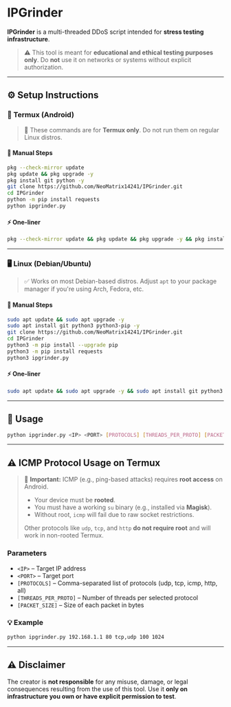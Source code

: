 # IPGrinder

**IPGrinder** is a multi-threaded DDoS script intended for **stress testing infrastructure**.

> ⚠️ This tool is meant for **educational and ethical testing purposes only**. Do **not** use it on networks or systems without explicit authorization.

---

## ⚙️ Setup Instructions

### 📱 Termux (Android)

> 🛑 These commands are for **Termux only**. Do not run them on regular Linux distros.

#### 🔧 Manual Steps

```bash
pkg --check-mirror update
pkg update && pkg upgrade -y
pkg install git python -y
git clone https://github.com/NeoMatrix14241/IPGrinder.git
cd IPGrinder
python -m pip install requests
python ipgrinder.py
```

#### ⚡ One-liner

```bash
pkg --check-mirror update && pkg update && pkg upgrade -y && pkg install git python -y && git clone https://github.com/NeoMatrix14241/IPGrinder.git && cd IPGrinder && python -m pip install requests && python ipgrinder.py
```

---

### 🖥️ Linux (Debian/Ubuntu)

> ✅ Works on most Debian-based distros. Adjust `apt` to your package manager if you're using Arch, Fedora, etc.

#### 🔧 Manual Steps

```bash
sudo apt update && sudo apt upgrade -y
sudo apt install git python3 python3-pip -y
git clone https://github.com/NeoMatrix14241/IPGrinder.git
cd IPGrinder
python3 -m pip install --upgrade pip
python3 -m pip install requests
python3 ipgrinder.py
```

#### ⚡ One-liner

```bash
sudo apt update && sudo apt upgrade -y && sudo apt install git python3 python3-pip -y && git clone https://github.com/NeoMatrix14241/IPGrinder.git && cd IPGrinder && python3 -m pip install --upgrade pip && python3 -m pip install requests && python3 ipgrinder.py
```

---

## 🚀 Usage

```bash
python ipgrinder.py <IP> <PORT> [PROTOCOLS] [THREADS_PER_PROTO] [PACKET_SIZE]
```

---

## ⚠️ ICMP Protocol Usage on Termux

> 🛑 **Important:** ICMP (e.g., ping-based attacks) requires **root access** on Android.
>
> - Your device must be **rooted**.
> - You must have a working `su` binary (e.g., installed via **Magisk**).
> - Without root, `icmp` will fail due to raw socket restrictions.
>
> Other protocols like `udp`, `tcp`, and `http` **do not require root** and will work in non-rooted Termux.


### Parameters

- `<IP>` – Target IP address
- `<PORT>` – Target port
- `[PROTOCOLS]` – Comma-separated list of protocols (udp, tcp, icmp, http, all)
- `[THREADS_PER_PROTO]` – Number of threads per selected protocol
- `[PACKET_SIZE]` – Size of each packet in bytes

### 💡 Example

```bash
python ipgrinder.py 192.168.1.1 80 tcp,udp 100 1024
```

---

## ⚠️ Disclaimer

The creator is **not responsible** for any misuse, damage, or legal consequences resulting from the use of this tool. Use it **only on infrastructure you own or have explicit permission to test**.
